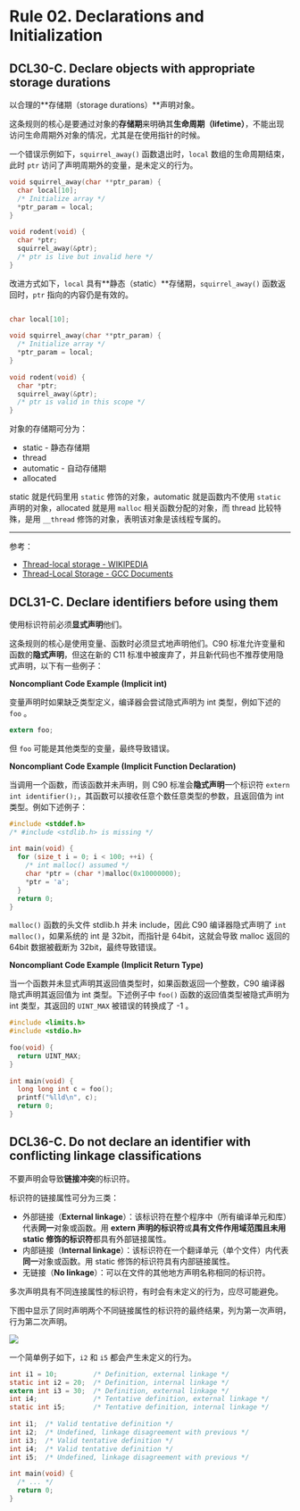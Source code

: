 # Rule 02. Declarations and Initialization



## DCL30-C. Declare objects with appropriate storage durations

以合理的**存储期（storage durations）**声明对象。

这条规则的核心是要通过对象的**存储期**来明确其**生命周期（lifetime）**，不能出现访问生命周期外对象的情况，尤其是在使用指针的时候。

一个错误示例如下，`squirrel_away()` 函数退出时，`local` 数组的生命周期结束，此时 `ptr` 访问了声明周期外的变量，是未定义的行为。

```C
void squirrel_away(char **ptr_param) {
  char local[10];
  /* Initialize array */
  *ptr_param = local;
}
 
void rodent(void) {
  char *ptr;
  squirrel_away(&ptr);
  /* ptr is live but invalid here */
}
```

改进方式如下，`local` 具有**静态（static）**存储期，`squirrel_away()` 函数返回时，`ptr` 指向的内容仍是有效的。

```C

char local[10];
  
void squirrel_away(char **ptr_param) {
  /* Initialize array */
  *ptr_param = local;
}
 
void rodent(void) {
  char *ptr;
  squirrel_away(&ptr);
  /* ptr is valid in this scope */
}
```

对象的存储期可分为：

- static - 静态存储期
- thread
- automatic - 自动存储期
- allocated

static 就是代码里用 `static` 修饰的对象，automatic 就是函数内不使用 `static` 声明的对象，allocated 就是用 `malloc` 相关函数分配的对象，而 thread 比较特殊，是用 `__thread` 修饰的对象，表明该对象是该线程专属的。

---

参考：

- [Thread-local storage - WIKIPEDIA](https://en.wikipedia.org/wiki/Thread-local_storage#Windows_implementation)
- [Thread-Local Storage - GCC Documents](https://gcc.gnu.org/onlinedocs/gcc/Thread-Local.html)

## DCL31-C. Declare identifiers before using them

使用标识符前必须**显式声明**他们。

这条规则的核心是使用变量、函数时必须显式地声明他们。C90 标准允许变量和函数的**隐式声明**，但这在新的 C11 标准中被废弃了，并且新代码也不推荐使用隐式声明，以下有一些例子：

**Noncompliant Code Example (Implicit int)**

变量声明时如果缺乏类型定义，编译器会尝试隐式声明为 int 类型，例如下述的 `foo` 。

```C
extern foo;
```

但 `foo` 可能是其他类型的变量，最终导致错误。

**Noncompliant Code Example (Implicit Function Declaration)**

当调用一个函数，而该函数并未声明，则 C90 标准会**隐式声明**一个标识符 `extern int identifier();`，其函数可以接收任意个数任意类型的参数，且返回值为 int 类型。例如下述例子：

```C
#include <stddef.h>
/* #include <stdlib.h> is missing */
  
int main(void) {
  for (size_t i = 0; i < 100; ++i) {
    /* int malloc() assumed */
    char *ptr = (char *)malloc(0x10000000);
    *ptr = 'a';
  }
  return 0;
}
```

`malloc()` 函数的头文件 stdlib.h 并未 include，因此 C90 编译器隐式声明了 `int malloc()`，如果系统的 int 是 32bit，而指针是 64bit，这就会导致 malloc 返回的 64bit 数据被截断为  32bit，最终导致错误。

**Noncompliant Code Example (Implicit Return Type)**

当一个函数并未显式声明其返回值类型时，如果函数返回一个整数，C90 编译器隐式声明其返回值为 int 类型。下述例子中 `foo()` 函数的返回值类型被隐式声明为 int 类型，其返回的 `UINT_MAX` 被错误的转换成了 -1 。

```C
#include <limits.h>
#include <stdio.h>
  
foo(void) {
  return UINT_MAX;
}
 
int main(void) {
  long long int c = foo();
  printf("%lld\n", c);
  return 0;
}
```

## DCL36-C. Do not declare an identifier with conflicting linkage classifications

不要声明会导致**链接冲突**的标识符。

标识符的链接属性可分为三类：

- 外部链接（**External linkage**）：该标识符在整个程序中（所有编译单元和库）代表**同一**对象或函数。用 **extern 声明的标识符**或**具有文件作用域范围且未用 static 修饰的标识符**都具有外部链接属性。
- 内部链接（**Internal linkage**）：该标识符在一个翻译单元（单个文件）内代表**同一**对象或函数。用 static 修饰的标识符具有内部链接属性。
- 无链接（**No linkage**）：可以在文件的其他地方声明名称相同的标识符。

多次声明具有不同连接属性的标识符，有时会有未定义的行为，应尽可能避免。

下图中显示了同时声明两个不同链接属性的标识符的最终结果，列为第一次声明，行为第二次声明。

![](https://i.loli.net/2021/07/15/aXlIjfE4hoOMSUi.png)

一个简单例子如下，`i2` 和 `i5` 都会产生未定义的行为。 

```C
int i1 = 10;         /* Definition, external linkage */
static int i2 = 20;  /* Definition, internal linkage */
extern int i3 = 30;  /* Definition, external linkage */
int i4;              /* Tentative definition, external linkage */
static int i5;       /* Tentative definition, internal linkage */
 
int i1;  /* Valid tentative definition */
int i2;  /* Undefined, linkage disagreement with previous */
int i3;  /* Valid tentative definition */
int i4;  /* Valid tentative definition */
int i5;  /* Undefined, linkage disagreement with previous */
 
int main(void) {
  /* ... */
  return 0;
}
```

